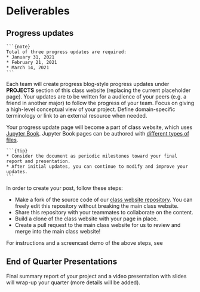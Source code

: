 # Deliverables

## Progress updates

````{margin}
```{note}
Total of three progress updates are required:
* January 31, 2021
* February 21, 2021
* March 14, 2021
```
````
Each team will create progress blog-style progress updates under **PROJECTS** section of this class website (replacing the current placeholder page). Your updates are to be written for a audience of your peers (e.g. a friend in another major) to follow the progress of your team. Focus on giving a high-level conceptual view of your project. Define domain-specific terminology or link to an external resource when needed.

Your progress update page will become a part of class website, which uses [Jupyter Book](https://jupyterbook.org). Jupyter Book pages can be authored with [different types of files](https://jupyterbook.org/file-types/index.html).

````{margin}
```{tip}
* Consider the document as periodic milestones toward your final report and presentation.
* After initial updates, you can continue to modify and improve your updates.
```
````
In order to create your post, follow these steps:

* Make a fork of the source code of our [class website repository](https://github.com/ucsb-ds-capstone-2021/ucsb-ds-capstone-2021.github.io). You can freely edit this repository without breaking the main class website.
* Share this repository with your teammates to collaborate on the content.
* Build a clone of the class website with your page in place.
* Create a pull request to the main class website for us to review and merge into the main class website!

For instructions and a screencast demo of the above steps, see [](./software-tools_create-update-pages.md)

## End of Quarter Presentations

Final summary report of your project and a video presentation with slides will wrap-up your quarter (more details will be added).


